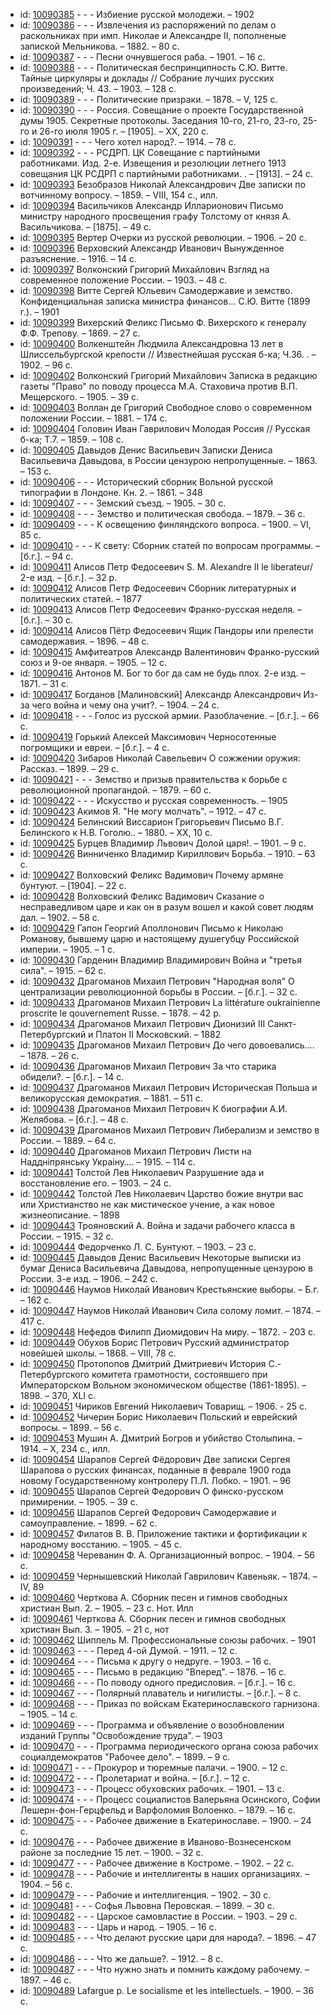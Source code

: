 <ul>
<li>id: <a href="http://books.e-heritage.ru/book/10090385">10090385</a>	- - - Избиение русской молодежи. – 1902</li>
<li>id: <a href="http://books.e-heritage.ru/book/10090386">10090386</a>	- - - Извлечения из распоряжений по делам о раскольниках при имп. Николае и Александре II, пополненые запиской Мельникова. – 1882. – 80 с.</li>
<li>id: <a href="http://books.e-heritage.ru/book/10090387">10090387</a>	- - - Песни очнувшегося раба. – 1901. – 16 с.</li>
<li>id: <a href="http://books.e-heritage.ru/book/10090388">10090388</a>	- - - Политическая беспринципность С.Ю. Витте. Тайные циркуляры и доклады // Собрание лучших русских произведений; Ч. 43. – 1903. – 128 с.</li>
<li>id: <a href="http://books.e-heritage.ru/book/10090389">10090389</a>	- - - Политические призраки. – 1878. – V, 125 с.</li>
<li>id: <a href="http://books.e-heritage.ru/book/10090390">10090390</a>	- - - Россия. Совещание о проекте Государственной думы 1905. Секретные протоколы. Заседания 10-го, 21-го, 23-го, 25-го и 26-го июля 1905 г. – [1905]. – XX, 220 с.</li>
<li>id: <a href="http://books.e-heritage.ru/book/10090391">10090391</a>	- - - Чего хотел народ?. – 1914. – 78 с.</li>
<li>id: <a href="http://books.e-heritage.ru/book/10090392">10090392</a>	- - - РСДРП. ЦК Совещание с партийными работниками. Изд. 2-е. Извещения и резолюции летнего 1913 совещания ЦК РСДРП с партийными работниками. . – [1913]. – 24 с.</li>
<li>id: <a href="http://books.e-heritage.ru/book/10090393">10090393</a>	Безобразов Николай Александрович Две записки по вотчинному вопросу. – 1859. – VIII, 154 с., илл.</li>
<li>id: <a href="http://books.e-heritage.ru/book/10090394">10090394</a>	Васильчиков Александр Илларионович Письмо министру народного просвещения графу Толстому от князя А. Васильчикова. – [1875]. – 49 с.</li>
<li>id: <a href="http://books.e-heritage.ru/book/10090395">10090395</a>	Вертер Очерки из русской революции. – 1906. – 20 с.</li>
<li>id: <a href="http://books.e-heritage.ru/book/10090396">10090396</a>	Верховский Александр Иванович Вынужденное разъяснение. – 1916. – 14 с.</li>
<li>id: <a href="http://books.e-heritage.ru/book/10090397">10090397</a>	Волконский Григорий Михайлович Взгляд на современное положение России. – 1903. – 48 с.</li>
<li>id: <a href="http://books.e-heritage.ru/book/10090398">10090398</a>	Витте Сергей Юльевич Самодержавие и земство. Конфиденциальная записка министра финансов… С.Ю. Витте (1899 г.). – 1901</li>
<li>id: <a href="http://books.e-heritage.ru/book/10090399">10090399</a>	Вихерский Феликс Письмо Ф. Вихерского к генералу Ф.Ф. Трепову. – 1869. – 27 с.</li>
<li>id: <a href="http://books.e-heritage.ru/book/10090400">10090400</a>	Волкенштейн Людмила Александровна 13 лет в Шлиссельбургской крепости // Известнейшая русская б-ка; Ч.36. . – 1902. – 96 с.</li>
<li>id: <a href="http://books.e-heritage.ru/book/10090402">10090402</a>	Волконский Григорий Михайлович Записка в редакцию газеты "Право" по поводу процесса М.А. Стаховича против В.П. Мещерского. – 1905. – 39 с.</li>
<li>id: <a href="http://books.e-heritage.ru/book/10090403">10090403</a>	Воллан де Григорий Свободное слово о современном положении России. – 1881. – 174 с.</li>
<li>id: <a href="http://books.e-heritage.ru/book/10090404">10090404</a>	Головин Иван Гаврилович Молодая Россия // Русская б-ка; Т.7. – 1859. – 108 с.</li>
<li>id: <a href="http://books.e-heritage.ru/book/10090405">10090405</a>	Давыдов Денис Васильевич Записки Дениса Васильевича Давыдова, в России цензурою непропущенные. – 1863. – 153 с.</li>
<li>id: <a href="http://books.e-heritage.ru/book/10090406">10090406</a>	- - - Исторический сборник Вольной русской типографии в Лондоне. Кн. 2. – 1861. – 348</li>
<li>id: <a href="http://books.e-heritage.ru/book/10090407">10090407</a>	- - - Земский съезд. – 1905. – 30 с.</li>
<li>id: <a href="http://books.e-heritage.ru/book/10090408">10090408</a>	- - - Земство и политическая свобода. – 1879. – 36 с.</li>
<li>id: <a href="http://books.e-heritage.ru/book/10090409">10090409</a>	- - - К освещению финляндского вопроса. – 1900. – VI, 85 с.</li>
<li>id: <a href="http://books.e-heritage.ru/book/10090410">10090410</a>	- - - К свету: Сборник статей по вопросам программы. – [б.г.]. – 94 с.</li>
<li>id: <a href="http://books.e-heritage.ru/book/10090411">10090411</a>	Алисов Петр Федосеевич S. M. Alexandre II le liberateur/ 2-е изд. – [б.г.]. – 32 p.</li>
<li>id: <a href="http://books.e-heritage.ru/book/10090412">10090412</a>	Алисов Петр Федосеевич Сборник литературных и политических статей. – 1877</li>
<li>id: <a href="http://books.e-heritage.ru/book/10090413">10090413</a>	Алисов Петр Федосеевич Франко-русская неделя. – [б.г.]. – 30 с.</li>
<li>id: <a href="http://books.e-heritage.ru/book/10090414">10090414</a>	Алисов Пётр Федосеевич Ящик Пандоры или прелести самодержавия. – 1896. – 48 с.</li>
<li>id: <a href="http://books.e-heritage.ru/book/10090415">10090415</a>	Амфитеатров Александр Валентинович Франко-русский союз и 9-ое января. – 1905. – 12 с.</li>
<li>id: <a href="http://books.e-heritage.ru/book/10090416">10090416</a>	Антонов М. Бог то бог да сам не будь плох. 2-е изд. – 1871. – 31 с.</li>
<li>id: <a href="http://books.e-heritage.ru/book/10090417">10090417</a>	Богданов [Малиновский] Александр Александрович Из-за чего война и чему она учит?. – 1904. – 24 с.</li>
<li>id: <a href="http://books.e-heritage.ru/book/10090418">10090418</a>	- - - Голос из русской армии. Разоблачение. – [б.г.]. – 66 с.</li>
<li>id: <a href="http://books.e-heritage.ru/book/10090419">10090419</a>	Горький Алексей Максимович Черносотенные погромщики и евреи. – [б.г.]. – 4 с.</li>
<li>id: <a href="http://books.e-heritage.ru/book/10090420">10090420</a>	Зибаров Николай Савельевич О сожжении оружия: Рассказ. – 1899. – 29 с.</li>
<li>id: <a href="http://books.e-heritage.ru/book/10090421">10090421</a>	- - - Земство и призыв правительства к борьбе с революционной пропагандой. – 1879. – 60 с.</li>
<li>id: <a href="http://books.e-heritage.ru/book/10090422">10090422</a>	- - - Искусство и русская современность. – 1905</li>
<li>id: <a href="http://books.e-heritage.ru/book/10090423">10090423</a>	Акимов Я. "Не могу молчать". – 1912. – 47 с.</li>
<li>id: <a href="http://books.e-heritage.ru/book/10090424">10090424</a>	Белинский Виссарион Григорьевич Письмо В.Г. Белинского к Н.В. Гоголю.. – 1880. – ХХ, 10 с.</li>
<li>id: <a href="http://books.e-heritage.ru/book/10090425">10090425</a>	Бурцев Владимир Львович Долой царя!. – 1901. – 9 с.</li>
<li>id: <a href="http://books.e-heritage.ru/book/10090426">10090426</a>	Винниченко Владимир Кириллович Борьба. – 1910. – 63 с.</li>
<li>id: <a href="http://books.e-heritage.ru/book/10090427">10090427</a>	Волховский Феликс Вадимович Почему армяне бунтуют. – [1904]. – 22 с.</li>
<li>id: <a href="http://books.e-heritage.ru/book/10090428">10090428</a>	Волховский Феликс Вадимович Сказание о несправедливом царе и как он в разум вошел и какой совет людям дал. – 1902. – 58 с.</li>
<li>id: <a href="http://books.e-heritage.ru/book/10090429">10090429</a>	Гапон Георгий Аполлонович Письмо к Николаю Романову, бывшему царю и настоящему душегубцу Российской империи. – 1905. – 1 с.</li>
<li>id: <a href="http://books.e-heritage.ru/book/10090430">10090430</a>	Гарденин Владимир Владимирович Война и "третья сила". – 1915. – 62 с.</li>
<li>id: <a href="http://books.e-heritage.ru/book/10090432">10090432</a>	Драгоманов Михаил Петрович "Народная воля" О централизации революционной борьбы в России. – [б.г.]. – 32 с.</li>
<li>id: <a href="http://books.e-heritage.ru/book/10090433">10090433</a>	Драгоманов Михаил Петрович La littérature oukrainienne proscrite le qouvernement Russe. – 1878. – 42 p.</li>
<li>id: <a href="http://books.e-heritage.ru/book/10090434">10090434</a>	Драгоманов Михаил Петрович Дионизий III Санкт-Петербургский и Платон II Московский. – 1882</li>
<li>id: <a href="http://books.e-heritage.ru/book/10090435">10090435</a>	Драгоманов Михаил Петрович До чего довоевались…. – 1878. – 26 с.</li>
<li>id: <a href="http://books.e-heritage.ru/book/10090436">10090436</a>	Драгоманов Михаил Петрович За что старика обидели?. – [б.г.]. – 14 с.</li>
<li>id: <a href="http://books.e-heritage.ru/book/10090437">10090437</a>	Драгоманов Михаил Петрович Историческая Польша и великорусская демократия. – 1881. – 511 c.</li>
<li>id: <a href="http://books.e-heritage.ru/book/10090438">10090438</a>	Драгоманов Михаил Петрович К биографии А.И. Желябова. – [б.г.]. – 48 с.</li>
<li>id: <a href="http://books.e-heritage.ru/book/10090439">10090439</a>	Драгоманов Михаил Петрович Либерализм и земство в России. – 1889. – 64 с.</li>
<li>id: <a href="http://books.e-heritage.ru/book/10090440">10090440</a>	Драгоманов Михаил Петрович Листи на Надднiпрянську Украiну…. – 1915. – 114 с.</li>
<li>id: <a href="http://books.e-heritage.ru/book/10090441">10090441</a>	Толстой Лев Николаевич Разрушение ада и восстановление его. – 1903. – 24 с.</li>
<li>id: <a href="http://books.e-heritage.ru/book/10090442">10090442</a>	Толстой Лев Николаевич Царство божие внутри вас или Христианство не как мистическое учение, а как новое жизнеописание. – 1898</li>
<li>id: <a href="http://books.e-heritage.ru/book/10090443">10090443</a>	Трояновский А. Война и задачи рабочего класса в России. – 1915. – 32 с.</li>
<li>id: <a href="http://books.e-heritage.ru/book/10090444">10090444</a>	Федорченко Л. С. Бунтуют. – 1903. – 23 с.</li>
<li>id: <a href="http://books.e-heritage.ru/book/10090445">10090445</a>	Давыдов Денис Васильевич Некоторые выписки из бумаг Дениса Васильевича Давыдова, непропущенные цензурою в России. 3-е изд. – 1906. – 242 с.</li>
<li>id: <a href="http://books.e-heritage.ru/book/10090446">10090446</a>	Наумов Николай Иванович Крестьянские выборы. – Б.г. – 162 с.</li>
<li>id: <a href="http://books.e-heritage.ru/book/10090447">10090447</a>	Наумов Николай Иванович Сила солому ломит. – 1874. – 417 с.</li>
<li>id: <a href="http://books.e-heritage.ru/book/10090448">10090448</a>	Нефедов Филипп Диомидович На миру. – 1872. - 203 c.</li>
<li>id: <a href="http://books.e-heritage.ru/book/10090449">10090449</a>	Обухов Борис Петрович Русский администратор новейшей школы. – 1868. – VIII, 78 с.</li>
<li>id: <a href="http://books.e-heritage.ru/book/10090450">10090450</a>	Протопопов Дмитрий Дмитриевич История С.-Петербургского комитета грамотности, состоявшего при Императорском Вольном экономическом обществе (1861-1895). – 1898. – 370, XLI с.</li>
<li>id: <a href="http://books.e-heritage.ru/book/10090451">10090451</a>	Чириков Евгений Николаевич Товарищ. – 1906. - 25 с.</li>
<li>id: <a href="http://books.e-heritage.ru/book/10090452">10090452</a>	Чичерин Борис Николаевич Польский и еврейский вопросы. – 1899. – 56 с.</li>
<li>id: <a href="http://books.e-heritage.ru/book/10090453">10090453</a>	Мушин А. Дмитрий Богров и убийство Столыпина. – 1914. – X, 234 с., илл.</li>
<li>id: <a href="http://books.e-heritage.ru/book/10090454">10090454</a>	Шарапов Сергей Фёдорович Две записки Сергея Шарапова о русских финансах, поданные в феврале 1900 года новому Государственному контролеру П.Л. Лобко. – 1901. – 96</li>
<li>id: <a href="http://books.e-heritage.ru/book/10090455">10090455</a>	Шарапов Сергей Федорович О финско-русском примирении. – 1905. – 39 с.</li>
<li>id: <a href="http://books.e-heritage.ru/book/10090456">10090456</a>	Шарапов Сергей Федорович Самодержавие и самоуправление. – 1899. – 62 с.</li>
<li>id: <a href="http://books.e-heritage.ru/book/10090457">10090457</a>	Филатов В. В. Приложение тактики и фортификации к народному восстанию. – 1905. – 45 с.</li>
<li>id: <a href="http://books.e-heritage.ru/book/10090458">10090458</a>	Череванин Ф. А. Организационный вопрос. – 1904. – 56 с.</li>
<li>id: <a href="http://books.e-heritage.ru/book/10090459">10090459</a>	Чернышевский Николай Гаврилович Кавеньяк. – 1874. – IV, 89</li>
<li>id: <a href="http://books.e-heritage.ru/book/10090460">10090460</a>	Черткова А. Сборник песен и гимнов свободных христиан Вып. 2. – 1905. – 23 с. Нот. Илл</li>
<li>id: <a href="http://books.e-heritage.ru/book/10090461">10090461</a>	Черткова А. Сборник песен и гимнов свободных христиан Вып. 3. – 1905. – 21 с, нот</li>
<li>id: <a href="http://books.e-heritage.ru/book/10090462">10090462</a>	Шиппель М. Профессиональные союзы рабочих. – 1901</li>
<li>id: <a href="http://books.e-heritage.ru/book/10090463">10090463</a>	- - - Перед 4-ой Думой. – 1911. – 12 с.</li>
<li>id: <a href="http://books.e-heritage.ru/book/10090464">10090464</a>	- - - Письма к другу о недруге. – 1903. – 16 с.</li>
<li>id: <a href="http://books.e-heritage.ru/book/10090465">10090465</a>	- - - Письмо в редакцию "Вперед". – 1876. – 16 с.</li>
<li>id: <a href="http://books.e-heritage.ru/book/10090466">10090466</a>	- - - По поводу одного предисловия. – [б.г.]. – 16 с.</li>
<li>id: <a href="http://books.e-heritage.ru/book/10090467">10090467</a>	- - - Полярный плаватель и нигилисты. – [б.г.]. – 8 с.</li>
<li>id: <a href="http://books.e-heritage.ru/book/10090468">10090468</a>	- - - Приказ по войскам Екатеринославского гарнизона. – 1905. – 14 с.</li>
<li>id: <a href="http://books.e-heritage.ru/book/10090469">10090469</a>	- - - Программа и объявление о возобновлении изданий Группы "Освобождение труда". – 1903</li>
<li>id: <a href="http://books.e-heritage.ru/book/10090470">10090470</a>	- - - Программа периодического органа союза рабочих социалдемократов "Рабочее дело". – 1899. – 9 с.</li>
<li>id: <a href="http://books.e-heritage.ru/book/10090471">10090471</a>	- - - Прокурор и тюремные палачи. – 1900. – 12 с.</li>
<li>id: <a href="http://books.e-heritage.ru/book/10090472">10090472</a>	- - - Пролетариат и война. – [б.г.]. – 12 с.</li>
<li>id: <a href="http://books.e-heritage.ru/book/10090473">10090473</a>	- - - Процесс обуховских рабочих. – 1901. – 13 с.</li>
<li>id: <a href="http://books.e-heritage.ru/book/10090474">10090474</a>	- - - Процесс социалистов Валерьяна Осинского, Софии Лешерн-фон-Герцфельд и Варфоломия Волоенко. – 1879. – 16 с.</li>
<li>id: <a href="http://books.e-heritage.ru/book/10090475">10090475</a>	- - - Рабочее движение в Екатеринославе. – 1900. – 24 с.</li>
<li>id: <a href="http://books.e-heritage.ru/book/10090476">10090476</a>	- - - Рабочее движение в Иваново-Вознесенском районе за последние 15 лет. – 1900. – 32 с.</li>
<li>id: <a href="http://books.e-heritage.ru/book/10090477">10090477</a>	- - - Рабочее движение в Костроме. – 1902. – 22 с.</li>
<li>id: <a href="http://books.e-heritage.ru/book/10090478">10090478</a>	- - - Рабочие и интеллигенты в наших организациях. – 1904. – 56 с.</li>
<li>id: <a href="http://books.e-heritage.ru/book/10090479">10090479</a>	- - - Рабочие и интеллигенция. – 1902. – 30 с.</li>
<li>id: <a href="http://books.e-heritage.ru/book/10090481">10090481</a>	- - - Софья Львовна Перовская. – 1899. – 30 с.</li>
<li>id: <a href="http://books.e-heritage.ru/book/10090482">10090482</a>	- - - Царское самовластие в России. – 1903. – 29 с.</li>
<li>id: <a href="http://books.e-heritage.ru/book/10090483">10090483</a>	- - - Царь и народ. – 1905. – 16 с.</li>
<li>id: <a href="http://books.e-heritage.ru/book/10090485">10090485</a>	- - - Что делают русские цари для народа?. – 1896. – 47 с.</li>
<li>id: <a href="http://books.e-heritage.ru/book/10090486">10090486</a>	- - - Что же дальше?. – 1912. – 8 с.</li>
<li>id: <a href="http://books.e-heritage.ru/book/10090487">10090487</a>	- - - Что нужно знать и помнить каждому рабочему. – 1897. – 46 с.</li>
<li>id: <a href="http://books.e-heritage.ru/book/10090489">10090489</a>	Lafargue p. Le socialisme et les intellectuels. – 1900. – 36 с.</li>
</ul>
